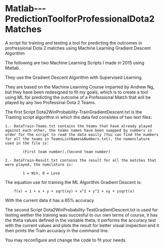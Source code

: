 # Matlab---PredictionToolforProfessionalDota2Matches
A script for training and testing a tool for predicting the outcomes in profressional Dota 2 matches using Machine Learning Gradient Descent Algorithm 

The following are two Machine Learning Scripts I made in 2015 using Matlab.

They use the Gradient Descent Algorithm with Supervised Learning.

They are based on the Machine Learning Course imparted by Andrew Ng, but they have been redesigned to fit my goals, which is to create a tool using ML for predicting the outcome of a Professional Match that will be played by any two Professinal Dota 2 Teams.

The first Script Dota2WinProbability-TrainGradientDescent.txt is the Training script algorithm in which the data fed consistes of two text files:
	
	1.- DataTrain-Teams.txt contains the teams that have already played against each other, the teams names have been swapped by numbers in order for the script to read the data easily (You can find the numbers for all the teams in TeamsListNames&Numbers.txt), the nomenclature used in the file is:
			
			(First team number),(Second team number)
	
	2.- DataTrain-Result.txt contains the result for all the matches that were played, the nomclature is: 
			
			1 = Win, 0 = Lose

The equation use for training the ML Algorithm Gradient Descent is:
		
		f(x) = 1 + x + y + sqrt(xy) + x^2 + y^2 + xy + ysqrt(x)

With the current data it has a 65% accuracy

The second Script Dota2WinProbability-TestGradientDescent.txt is used for testing wether the training was succesful to our own terms of course, it has the theta values defined in the variable theta, it performs the accuracy test with the current values and plots the result for better visual inspection and it then prints the Train accuracy in the command line.

You may reconfigure and change the code to fit your needs.
